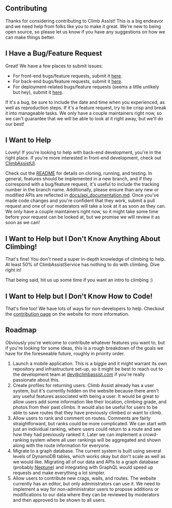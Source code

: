 Contributing
------------

Thanks for considering contributing to Climb Assist! This is a big endeavor and we need help from folks like you to make
it great. We're new to being open source, so please let us know if you have any suggestions on how we can make things
better.

I Have a Bug/Feature Request
----------------------------

Great! We have a few places to submit issues:
* For front-end bugs/feature requests, submit it [here](https://github.com/ClimbAssist/ClimbAssistUI/issues/new).
* For back-end bugs/feature requests, submit it [here](https://github.com/ClimbAssist/ClimbAssistService/issues/new).
* For deployment-related bugs/feature requests (seems a little unlikely but hey), submit it 
[here](https://github.com/ClimbAssist/ClimbAssistInfrastructure/issues/new).

If it's a bug, be sure to include the date and time when you experienced, as well as reproduction steps. If it's a
feature request, try to be crisp and break it into manageable tasks. We only have a couple maintainers right now, so
we can't guarantee that we will be able to look at it right away, but we'll do our best!

I Want to Help
--------------

Lovely! If you're looking to help with back-end development, you're in the right place. If you're more
interested in front-end development, check out [ClimbAssistUI](https://github.com/ClimbAssist/ClimbAssistUI). 
 
Check out the [README](README.md) for details on cloning, running, and testing. In general, features should be
implemented in a new branch, and if they correspond with a bug/feature request, it's useful to include the tracking
number in the branch name. Additionally, please ensure than any new or modified APIs are reflected in 
[docs/api_documentation.md](docs/api_documentation.md). Once you've made code changes and you're confident that they
work, submit a pull request and one of our moderators will take a look at it as soon as they can. We only have a couple
maintainers right now, so it might take some time before your request can be looked at, but we promise we will review
it as soon as we can!

I Want to Help but I Don't Know Anything About Climbing!
--------------------------------------------------------
That's fine! You don't need a super in-depth knowledge of climbing to help. At least 50% of ClimbAssistService has
nothing to do with climbing. Dive right in!

That being said, hit us up some time if you want an intro to climbing :)

I Want to Help but I Don't Know How to Code!
--------------------------------------------
That's fine too! We have lots of ways for non-developers to help. Checkout the 
[contribution page](https://climbassist.com/contribute) on the website for more information.

Roadmap
-------

Obviously you're welcome to contribute whatever features you want to, but if you're looking for some ideas, this is a
rough breakdown of the goals we have for the foreseeable future, roughly in priority order.

1. Launch a mobile application. This is a biggie and it might warrant its own repository and infrastructure set-up, so
it might be best to reach out to the development team at [dev@climbassist.com](mailto:dev@climbassist.com) if you're
really passionate about this.
1. Create profiles for returning users. Climb Assist already has a user system, but it's currently hidden on the website
because there aren't any useful features associated with being a user. It would be great to allow users add some
information like their location, climbing grade, and photos from their past climbs. It would also be useful for users to
be able to save routes that they have previously climbed or want to climb.
1. Allow users to rank and comment on routes. Comments are fairly straightforward, but ranks could be more
complicated. We can start with just an individual ranking, where users could return to a route and see how they had
previously ranked it. Later we can implement a crowd-ranking system where all user rankings will be aggregated and
shown along with the route information for everyone.
1. Migrate to a graph database. The current system is built using several levels of DynamoDB tables, which works okay
but don't scale as well as we would like. Migrating all of our data and APIs to a graph database (probably 
[Neptune](https://aws.amazon.com/neptune/)) and integrating with GraphQL would speed up requests and make everything a
lot simpler.
1. Allow users to contribute new crags, walls, and routes. The website currently has an editor, but only
administrators can use it. We need to implement a way for non-administrator users to propose additions or modifications
to our data where they can be reviewed by moderators and then approved to be shown to all users.
